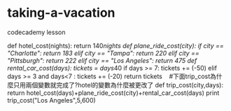 # taking-a-vacation
codecademy lesson

def hotel_cost(nights):
    return 140*nights
def plane_ride_cost(city):
    if city == "Charlotte":
        return 183
    elif city == "Tampa":
        return 220
    elif city == "Pittsburgh":
        return 222
    elif city == "Los Angeles":
        return 475
def rental_car_cost(days):
    tickets = days*40 
    if days >= 7:
        tickets += (-50)
    elif days >= 3 and days<7 :
        tickets += (-20)
    return tickets
    #下面trip_cost為什麼只用兩個變數就完成了?hotel的變數為什麼被更改了
def trip_cost(city,days):
    return hotel_cost(days)+plane_ride_cost(city)+rental_car_cost(days)
        print trip_cost("Los Angeles",5,600)
